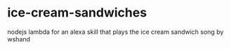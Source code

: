 # ice-cream-sandwiches
nodejs lambda for an alexa skill that plays the ice cream sandwich song by wshand
